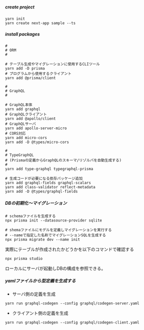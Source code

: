 ##### create project

```
yarn init
yarn create next-app sample --ts
```

##### install packages

```
#
# ORM
#

# テーブル生成やマイグレーションに使用するCLIツール
yarn add -D prisma
# プログラムから使用するクライアント
yarn add @prisma/client

#
# GraphQL
#

# GraphQL本体
yarn add graphql
# GraphQLクライアント
yarn add @apollo/client
# GraphQLサーバ
yarn add apollo-server-micro
# CORS対応
yarn add micro-cors
yarn add -D @types/micro-cors

#
# TypeGraphQL
# (Prismaの定義からGraphQLのスキーマ/リゾルバを自動生成する)
#
yarn add type-graphql typegraphql-prisma

# 生成コードが必要になる依存パッケージ追加
yarn add graphql-fields graphql-scalars
yarn add class-validator reflect-metadata
yarn add -D @types/graphql-fields
```

##### DBの初期化〜マイグレーション

```
# schemaファイルを生成する
npx prisma init --datasource-provider sqlite

# shemaファイルにモデルを定義しマイグレーションを実行する
# --nameで指定した名称でマイグレーションSQLを生成する
npx prisma migrate dev --name init
```

実際にテーブルが作成されたかどうかを以下のコマンドで確認する

```
npx prisma studio
```

ローカルにサーバが起動しDBの構成を参照できる。

##### yamlファイルから型定義を生成する

- サーバ側の定義を生成

```
yarn run graphql-codegen --config graphql/codegen-server.yaml
```

- クライアント側の定義を生成

```
yarn run graphql-codegen --config graphql/codegen-client.yaml
```

